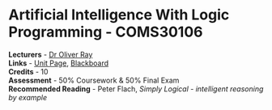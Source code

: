 # Artificial Intelligence With Logic Programming - COMS30106

**Lecturers** - [Dr Oliver Ray](http://www.bristol.ac.uk/engineering/departments/computerscience/people/oliver-ray/overview.html)<br/>
**Links** - [Unit Page](https://www.bris.ac.uk/unit-programme-catalogue/UnitDetails.jsa?ayrCode=19%2F20&unitCode=COMS30106), [Blackboard](https://www.ole.bris.ac.uk/webapps/blackboard/content/listContent.jsp?course_id=_237243_1&content_id=_3922891_1&mode=reset)<br/>
**Credits** - 10<br/>
**Assessment** - 50% Coursework & 50% Final Exam<br/>
**Recommended Reading** - Peter Flach, *Simply Logical - intelligent reasoning by example*<br/>
